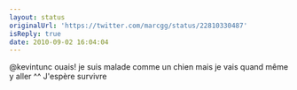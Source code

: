 ```yaml
---
layout: status
originalUrl: 'https://twitter.com/marcgg/status/22810330487'
isReply: true
date: 2010-09-02 16:04:04
---
```


@kevintunc ouais! je suis malade comme un chien mais je vais quand même y aller ^^ J'espère survivre
